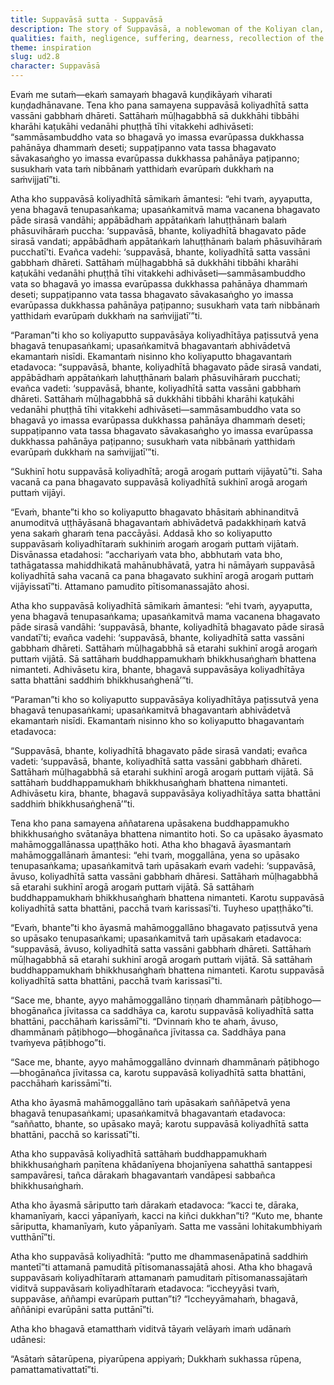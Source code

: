 ```yaml
---
title: Suppavāsā sutta - Suppavāsā
description: The story of Suppavāsā, a noblewoman of the Koliyan clan, who endures a difficult pregnancy and ultimately gives birth to a healthy son with the blessings of the Buddha. Overjoyed, she declares she would endure it again. The Buddha then utters a verse on how suffering, disguised as pleasure, overpowers the negligent.
qualities: faith, negligence, suffering, dearness, recollection of the Buddha, recollection of the Dhamma, recollection of the Sangha
theme: inspiration
slug: ud2.8
character: Suppavāsā
---
```


Evaṁ me sutaṁ—ekaṁ samayaṁ bhagavā kuṇḍikāyaṁ viharati kuṇḍadhānavane. Tena kho pana samayena suppavāsā koliyadhītā satta vassāni gabbhaṁ dhāreti. Sattāhaṁ mūḷhagabbhā sā dukkhāhi tibbāhi kharāhi kaṭukāhi vedanāhi phuṭṭhā tīhi vitakkehi adhivāseti: “sammāsambuddho vata so bhagavā yo imassa evarūpassa dukkhassa pahānāya dhammaṁ deseti; suppaṭipanno vata tassa bhagavato sāvakasaṅgho yo imassa evarūpassa dukkhassa pahānāya paṭipanno; susukhaṁ vata taṁ nibbānaṁ yatthidaṁ evarūpaṁ dukkhaṁ na saṁvijjatī”ti.

Atha kho suppavāsā koliyadhītā sāmikaṁ āmantesi: “ehi tvaṁ, ayyaputta, yena bhagavā tenupasaṅkama; upasaṅkamitvā mama vacanena bhagavato pāde sirasā vandāhi; appābādhaṁ appātaṅkaṁ lahuṭṭhānaṁ balaṁ phāsuvihāraṁ puccha: ‘suppavāsā, bhante, koliyadhītā bhagavato pāde sirasā vandati; appābādhaṁ appātaṅkaṁ lahuṭṭhānaṁ balaṁ phāsuvihāraṁ pucchatī’ti. Evañca vadehi: ‘suppavāsā, bhante, koliyadhītā satta vassāni gabbhaṁ dhāreti. Sattāhaṁ mūḷhagabbhā sā dukkhāhi tibbāhi kharāhi kaṭukāhi vedanāhi phuṭṭhā tīhi vitakkehi adhivāseti—sammāsambuddho vata so bhagavā yo imassa evarūpassa dukkhassa pahānāya dhammaṁ deseti; suppaṭipanno vata tassa bhagavato sāvakasaṅgho yo imassa evarūpassa dukkhassa pahānāya paṭipanno; susukhaṁ vata taṁ nibbānaṁ yatthidaṁ evarūpaṁ dukkhaṁ na saṁvijjatī’”ti.

“Paraman”ti kho so koliyaputto suppavāsāya koliyadhītāya paṭissutvā yena bhagavā tenupasaṅkami; upasaṅkamitvā bhagavantaṁ abhivādetvā ekamantaṁ nisīdi. Ekamantaṁ nisinno kho koliyaputto bhagavantaṁ etadavoca: “suppavāsā, bhante, koliyadhītā bhagavato pāde sirasā vandati, appābādhaṁ appātaṅkaṁ lahuṭṭhānaṁ balaṁ phāsuvihāraṁ pucchati; evañca vadeti: ‘suppavāsā, bhante, koliyadhītā satta vassāni gabbhaṁ dhāreti. Sattāhaṁ mūḷhagabbhā sā dukkhāhi tibbāhi kharāhi kaṭukāhi vedanāhi phuṭṭhā tīhi vitakkehi adhivāseti—sammāsambuddho vata so bhagavā yo imassa evarūpassa dukkhassa pahānāya dhammaṁ deseti; suppaṭipanno vata tassa bhagavato sāvakasaṅgho yo imassa evarūpassa dukkhassa pahānāya paṭipanno; susukhaṁ vata nibbānaṁ yatthidaṁ evarūpaṁ dukkhaṁ na saṁvijjatī’”ti.

“Sukhinī hotu suppavāsā koliyadhītā; arogā arogaṁ puttaṁ vijāyatū”ti. Saha vacanā ca pana bhagavato suppavāsā koliyadhītā sukhinī arogā arogaṁ puttaṁ vijāyi.

“Evaṁ, bhante”ti kho so koliyaputto bhagavato bhāsitaṁ abhinanditvā anumoditvā uṭṭhāyāsanā bhagavantaṁ abhivādetvā padakkhiṇaṁ katvā yena sakaṁ gharaṁ tena paccāyāsi. Addasā kho so koliyaputto suppavāsaṁ koliyadhītaraṁ sukhiniṁ arogaṁ arogaṁ puttaṁ vijātaṁ. Disvānassa etadahosi: “acchariyaṁ vata bho, abbhutaṁ vata bho, tathāgatassa mahiddhikatā mahānubhāvatā, yatra hi nāmāyaṁ suppavāsā koliyadhītā saha vacanā ca pana bhagavato sukhinī arogā arogaṁ puttaṁ vijāyissatī”ti. Attamano pamudito pītisomanassajāto ahosi.

Atha kho suppavāsā koliyadhītā sāmikaṁ āmantesi: “ehi tvaṁ, ayyaputta, yena bhagavā tenupasaṅkama; upasaṅkamitvā mama vacanena bhagavato pāde sirasā vandāhi: ‘suppavāsā, bhante, koliyadhītā bhagavato pāde sirasā vandatī’ti; evañca vadehi: ‘suppavāsā, bhante, koliyadhītā satta vassāni gabbhaṁ dhāreti. Sattāhaṁ mūḷhagabbhā sā etarahi sukhinī arogā arogaṁ puttaṁ vijātā. Sā sattāhaṁ buddhappamukhaṁ bhikkhusaṅghaṁ bhattena nimanteti. Adhivāsetu kira, bhante, bhagavā suppavāsāya koliyadhītāya satta bhattāni saddhiṁ bhikkhusaṅghenā’”ti.

“Paraman”ti kho so koliyaputto suppavāsāya koliyadhītāya paṭissutvā yena bhagavā tenupasaṅkami; upasaṅkamitvā bhagavantaṁ abhivādetvā ekamantaṁ nisīdi. Ekamantaṁ nisinno kho so koliyaputto bhagavantaṁ etadavoca:

“Suppavāsā, bhante, koliyadhītā bhagavato pāde sirasā vandati; evañca vadeti: ‘suppavāsā, bhante, koliyadhītā satta vassāni gabbhaṁ dhāreti. Sattāhaṁ mūḷhagabbhā sā etarahi sukhinī arogā arogaṁ puttaṁ vijātā. Sā sattāhaṁ buddhappamukhaṁ bhikkhusaṅghaṁ bhattena nimanteti. Adhivāsetu kira, bhante, bhagavā suppavāsāya koliyadhītāya satta bhattāni saddhiṁ bhikkhusaṅghenā’”ti.

Tena kho pana samayena aññatarena upāsakena buddhappamukho bhikkhusaṅgho svātanāya bhattena nimantito hoti. So ca upāsako āyasmato mahāmoggallānassa upaṭṭhāko hoti. Atha kho bhagavā āyasmantaṁ mahāmoggallānaṁ āmantesi: “ehi tvaṁ, moggallāna, yena so upāsako tenupasaṅkama; upasaṅkamitvā taṁ upāsakaṁ evaṁ vadehi: ‘suppavāsā, āvuso, koliyadhītā satta vassāni gabbhaṁ dhāresi. Sattāhaṁ mūḷhagabbhā sā etarahi sukhinī arogā arogaṁ puttaṁ vijātā. Sā sattāhaṁ buddhappamukhaṁ bhikkhusaṅghaṁ bhattena nimanteti. Karotu suppavāsā koliyadhītā satta bhattāni, pacchā tvaṁ karissasī’ti. Tuyheso upaṭṭhāko”ti.

“Evaṁ, bhante”ti kho āyasmā mahāmoggallāno bhagavato paṭissutvā yena so upāsako tenupasaṅkami; upasaṅkamitvā taṁ upāsakaṁ etadavoca: “suppavāsā, āvuso, koliyadhītā satta vassāni gabbhaṁ dhāreti. Sattāhaṁ mūḷhagabbhā sā etarahi sukhinī arogā arogaṁ puttaṁ vijātā. Sā sattāhaṁ buddhappamukhaṁ bhikkhusaṅghaṁ bhattena nimanteti. Karotu suppavāsā koliyadhītā satta bhattāni, pacchā tvaṁ karissasī”ti.

“Sace me, bhante, ayyo mahāmoggallāno tiṇṇaṁ dhammānaṁ pāṭibhogo—bhogānañca jīvitassa ca saddhāya ca, karotu suppavāsā koliyadhītā satta bhattāni, pacchāhaṁ karissāmī”ti. “Dvinnaṁ kho te ahaṁ, āvuso, dhammānaṁ pāṭibhogo—bhogānañca jīvitassa ca. Saddhāya pana tvaṁyeva pāṭibhogo”ti.

“Sace me, bhante, ayyo mahāmoggallāno dvinnaṁ dhammānaṁ pāṭibhogo—bhogānañca jīvitassa ca, karotu suppavāsā koliyadhītā satta bhattāni, pacchāhaṁ karissāmī”ti.

Atha kho āyasmā mahāmoggallāno taṁ upāsakaṁ saññāpetvā yena bhagavā tenupasaṅkami; upasaṅkamitvā bhagavantaṁ etadavoca: “saññatto, bhante, so upāsako mayā; karotu suppavāsā koliyadhītā satta bhattāni, pacchā so karissatī”ti.

Atha kho suppavāsā koliyadhītā sattāhaṁ buddhappamukhaṁ bhikkhusaṅghaṁ paṇītena khādanīyena bhojanīyena sahatthā santappesi sampavāresi, tañca dārakaṁ bhagavantaṁ vandāpesi sabbañca bhikkhusaṅghaṁ.

Atha kho āyasmā sāriputto taṁ dārakaṁ etadavoca: “kacci te, dāraka, khamanīyaṁ, kacci yāpanīyaṁ, kacci na kiñci dukkhan”ti? “Kuto me, bhante sāriputta, khamanīyaṁ, kuto yāpanīyaṁ. Satta me vassāni lohitakumbhiyaṁ vutthānī”ti.

Atha kho suppavāsā koliyadhītā: “putto me dhammasenāpatinā saddhiṁ mantetī”ti attamanā pamuditā pītisomanassajātā ahosi. Atha kho bhagavā suppavāsaṁ koliyadhītaraṁ attamanaṁ pamuditaṁ pītisomanassajātaṁ viditvā suppavāsaṁ koliyadhītaraṁ etadavoca: “iccheyyāsi tvaṁ, suppavāse, aññampi evarūpaṁ puttan”ti? “Iccheyyāmahaṁ, bhagavā, aññānipi evarūpāni satta puttānī”ti.

Atha kho bhagavā etamatthaṁ viditvā tāyaṁ velāyaṁ imaṁ udānaṁ udānesi:

“Asātaṁ sātarūpena,
piyarūpena appiyaṁ;
Dukkhaṁ sukhassa rūpena,
pamattamativattatī”ti.
